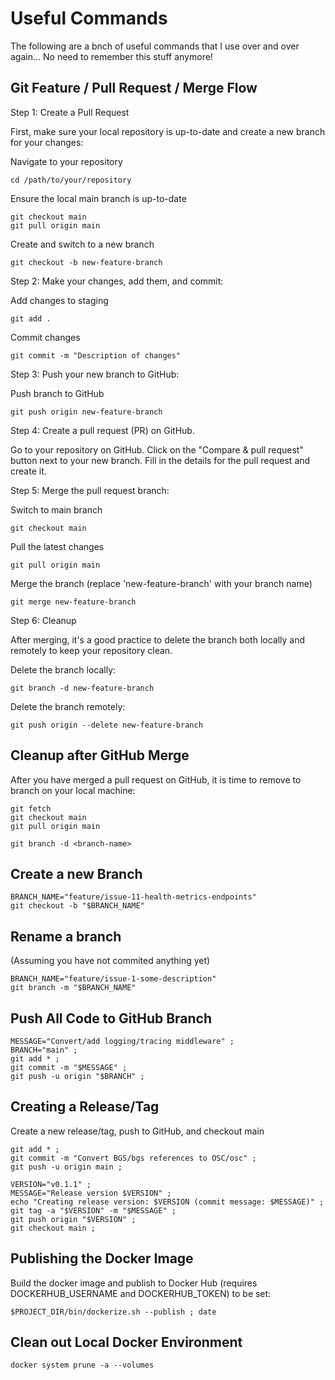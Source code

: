 # Useful Commands

The following are a bnch of useful commands that I use
over and over again... No need to remember this stuff anymore!

## Git Feature / Pull Request / Merge Flow

Step 1: Create a Pull Request

First, make sure your local repository is up-to-date and create a new branch for your changes:

Navigate to your repository
~~~~
cd /path/to/your/repository
~~~~

Ensure the local main branch is up-to-date
~~~~
git checkout main
git pull origin main
~~~~

Create and switch to a new branch
~~~~
git checkout -b new-feature-branch
~~~~

Step 2: Make your changes, add them, and commit:

Add changes to staging
~~~~
git add .
~~~~

Commit changes
~~~~
git commit -m "Description of changes"
~~~~

Step 3: Push your new branch to GitHub:

Push branch to GitHub
~~~~
git push origin new-feature-branch
~~~~

Step 4: Create a pull request (PR) on GitHub.

Go to your repository on GitHub.
Click on the "Compare & pull request" button next to your new branch.
Fill in the details for the pull request and create it.

Step 5: Merge the pull request branch:

Switch to main branch
~~~~
git checkout main
~~~~

Pull the latest changes
~~~~
git pull origin main
~~~~

Merge the branch (replace 'new-feature-branch' with your branch name)
~~~~
git merge new-feature-branch
~~~~

Step 6: Cleanup

After merging, it's a good practice to delete the branch both locally
and remotely to keep your repository clean.

Delete the branch locally:
~~~~
git branch -d new-feature-branch
~~~~

Delete the branch remotely:
~~~~
git push origin --delete new-feature-branch
~~~~

## Cleanup after GitHub Merge

After you have merged a pull request on GitHub, it is
time to remove to branch on your local machine:
~~~~
git fetch
git checkout main
git pull origin main

git branch -d <branch-name>
~~~~

## Create a new Branch

~~~~
BRANCH_NAME="feature/issue-11-health-metrics-endpoints"
git checkout -b "$BRANCH_NAME"
~~~~

## Rename a branch

(Assuming you have not commited anything yet)
~~~~
BRANCH_NAME="feature/issue-1-some-description"
git branch -m "$BRANCH_NAME"
~~~~

## Push All Code to GitHub Branch

~~~~
MESSAGE="Convert/add logging/tracing middleware" ;
BRANCH="main" ;
git add * ;
git commit -m "$MESSAGE" ;
git push -u origin "$BRANCH" ;
~~~~

## Creating a Release/Tag

Create a new release/tag, push to GitHub, and checkout main
~~~~
git add * ;
git commit -m "Convert BGS/bgs references to OSC/osc" ;
git push -u origin main ;

VERSION="v0.1.1" ;
MESSAGE="Release version $VERSION" ;
echo "Creating release version: $VERSION (commit message: $MESSAGE)" ;
git tag -a "$VERSION" -m "$MESSAGE" ;
git push origin "$VERSION" ;
git checkout main ;
~~~~

## Publishing the Docker Image

Build the docker image and publish to Docker Hub
(requires DOCKERHUB_USERNAME and DOCKERHUB_TOKEN)
to be set:
~~~~
$PROJECT_DIR/bin/dockerize.sh --publish ; date
~~~~

## Clean out Local Docker Environment

~~~~
docker system prune -a --volumes
~~~~